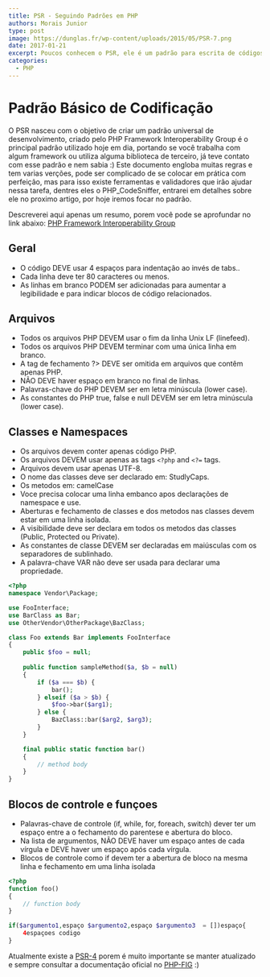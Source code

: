 ```yaml
---
title: PSR - Seguindo Padrões em PHP
authors: Morais Junior
type: post
image: https://dunglas.fr/wp-content/uploads/2015/05/PSR-7.png
date: 2017-01-21
excerpt: Poucos conhecem o PSR, ele é um padrão para escrita de códigos em PHP que deve ser seguido :)
categories:
  - PHP
---
```

# Padrão Básico de Codificação
O PSR nasceu com o objetivo de criar um padrão universal de desenvolvimento, criado pelo PHP Framework Interoperability Group é o principal padrão utilizado hoje em dia, portando se você trabalha com algum framework ou utiliza alguma biblioteca de terceiro, já teve contato com esse padrão e nem sabia :)
Este documento engloba muitas regras e tem varias verções, pode ser complicado de se colocar em prática com perfeição, mas para isso existe ferramentas e validadores que irão ajudar nessa tarefa, dentres eles o PHP_CodeSniffer, entrarei em detalhes sobre ele no proximo artigo, por hoje iremos focar no padrão.

Descreverei aqui apenas um resumo, porem você pode se aprofundar no link abaixo:
[PHP Framework Interoperability Group](https://www.php-fig.org/ "PHP Framework Interoperability Group")

## Geral
- O código DEVE usar 4 espaços para indentação ao invés de tabs..
- Cada linha deve ter 80 caracteres ou menos. 
- As linhas em branco PODEM ser adicionadas para aumentar a legibilidade e para indicar blocos de código relacionados.

## Arquivos
- Todos os arquivos PHP DEVEM usar o fim da linha Unix LF (linefeed).
- Todos os arquivos PHP DEVEM terminar com uma única linha em branco.
- A tag de fechamento ?> DEVE ser omitida em arquivos que contêm apenas PHP.
- NÃO DEVE haver espaço em branco no final de linhas.
- Palavras-chave do PHP DEVEM ser em letra minúscula (lower case).
- As constantes do PHP true, false e null DEVEM ser em letra minúscula (lower case).

## Classes e Namespaces
- Os arquivos devem conter apenas código PHP.
- Os arquivos DEVEM usar apenas as tags `<?php` and `<?=` tags.
- Arquivos devem usar apenas UTF-8.
- O nome das classes deve ser declarado em: StudlyCaps.
- Os metodos em: camelCase
- Voce precisa colocar uma linha embanco apos declarações de namespace e use.
- Aberturas e fechamento de classes e dos metodos nas classes devem estar em uma linha isolada.
- A visibilidade deve ser declara em todos os metodos das classes (Public, Protected ou Private).
- As constantes de classe DEVEM ser declaradas em maiúsculas com os separadores de sublinhado.
- A palavra-chave VAR não deve ser usada para declarar uma propriedade.

```php
<?php  
namespace Vendor\Package;

use FooInterface;
use BarClass as Bar;
use OtherVendor\OtherPackage\BazClass;

class Foo extends Bar implements FooInterface
{
    public $foo = null;
    
    public function sampleMethod($a, $b = null)
    {
        if ($a === $b) {
            bar();
        } elseif ($a > $b) {
            $foo->bar($arg1);
        } else {
            BazClass::bar($arg2, $arg3);
        }
    }

    final public static function bar()
    {
        // method body
    }
}
```

## Blocos de controle e funçoes
- Palavras-chave de controle (if, while, for, foreach, switch) dever ter um espaço entre a o fechamento do parentese e abertura do bloco.
- Na lista de argumentos, NÃO DEVE haver um espaço antes de cada vírgula e DEVE haver um espaço após cada vírgula.
- Blocos de controle como if devem ter a abertura de bloco na mesma linha e fechamento em uma linha isolada


```php
<?php
function foo()
{
    // function body
}

if($argumento1,espaço $argumento2,espaço $argumento3  = [])espaço{
    4espaçoes codigo
}
```

Atualmente existe a [PSR-4](https://www.php-fig.org/psr/psr-4/ "PSR-4") porem é muito importante se manter atualizado e sempre consultar a documentação oficial no [PHP-FIG](https://www.php-fig.org/ "PHP-FIG") :)
